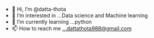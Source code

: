 - 👋 Hi, I’m @datta-thota
- 👀 I’m interested in ...Data science and Machine learning
- 🌱 I’m currently learning ...python
- 📫 How to reach me ...dattathota988@gmail.com

<!---
datta-thota/datta-thota is a ✨ special ✨ repository because its `README.md` (this file) appears on your GitHub profile.
You can click the Preview link to take a look at your changes.
--->
